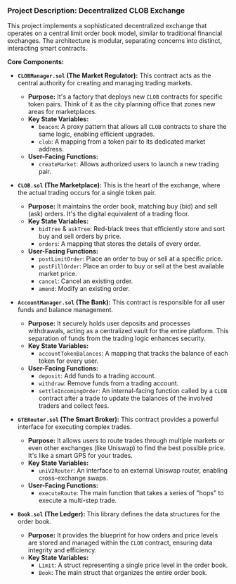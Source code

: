 ### Project Description: Decentralized CLOB Exchange

This project implements a sophisticated decentralized exchange that operates on a central limit order book model, similar to traditional financial exchanges. The architecture is modular, separating concerns into distinct, interacting smart contracts.

**Core Components:**

*   **`CLOBManager.sol` (The Market Regulator):** This contract acts as the central authority for creating and managing trading markets.
    *   **Purpose:** It's a factory that deploys new `CLOB` contracts for specific token pairs. Think of it as the city planning office that zones new areas for marketplaces.
    *   **Key State Variables:**
        *   `beacon`: A proxy pattern that allows all `CLOB` contracts to share the same logic, enabling efficient upgrades.
        *   `clob`: A mapping from a token pair to its dedicated market address.
    *   **User-Facing Functions:**
        *   `createMarket`: Allows authorized users to launch a new trading pair.

*   **`CLOB.sol` (The Marketplace):** This is the heart of the exchange, where the actual trading occurs for a single token pair.
    *   **Purpose:** It maintains the order book, matching buy (bid) and sell (ask) orders. It's the digital equivalent of a trading floor.
    *   **Key State Variables:**
        *   `bidTree` & `askTree`: Red-black trees that efficiently store and sort buy and sell orders by price.
        *   `orders`: A mapping that stores the details of every order.
    *   **User-Facing Functions:**
        *   `postLimitOrder`: Place an order to buy or sell at a specific price.
        *   `postFillOrder`: Place an order to buy or sell at the best available market price.
        *   `cancel`: Cancel an existing order.
        *   `amend`: Modify an existing order.

*   **`AccountManager.sol` (The Bank):** This contract is responsible for all user funds and balance management.
    *   **Purpose:** It securely holds user deposits and processes withdrawals, acting as a centralized vault for the entire platform. This separation of funds from the trading logic enhances security.
    *   **Key State Variables:**
        *   `accountTokenBalances`: A mapping that tracks the balance of each token for every user.
    *   **User-Facing Functions:**
        *   `deposit`: Add funds to a trading account.
        *   `withdraw`: Remove funds from a trading account.
        *   `settleIncomingOrder`: An internal-facing function called by a `CLOB` contract after a trade to update the balances of the involved traders and collect fees.

*   **`GTERouter.sol` (The Smart Broker):** This contract provides a powerful interface for executing complex trades.
    *   **Purpose:** It allows users to route trades through multiple markets or even other exchanges (like Uniswap) to find the best possible price. It's like a smart GPS for your trades.
    *   **Key State Variables:**
        *   `uniV2Router`: An interface to an external Uniswap router, enabling cross-exchange swaps.
    *   **User-Facing Functions:**
        *   `executeRoute`: The main function that takes a series of "hops" to execute a multi-step trade.

*   **`Book.sol` (The Ledger):** This library defines the data structures for the order book.
    *   **Purpose:** It provides the blueprint for how orders and price levels are stored and managed within the `CLOB` contract, ensuring data integrity and efficiency.
    *   **Key State Variables:**
        *   `Limit`: A struct representing a single price level in the order book.
        *   `Book`: The main struct that organizes the entire order book.